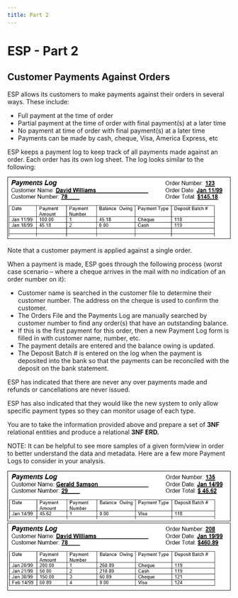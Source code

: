 ```yaml
---
title: Part 2
---
```

# ESP - Part 2

## Customer Payments Against Orders

ESP allows its customers to make payments against their orders in several ways. These include:

- Full payment at the time of order
- Partial payment at the time of order with final payment(s) at a later time
- No payment at time of order with final payment(s) at a later time
- Payments can be made by cash, cheque, Visa, America Express, etc

ESP keeps a payment log to keep track of all payments made against an order. Each order has its own log sheet. The log looks similar to the following:

![](./ESP-2-Payments-Log-View-A.png)

Note that a customer payment is applied against a single order.

When a payment is made, ESP goes through the following process (worst case scenario – where a cheque arrives in the mail with no indication of an order number on it):

- Customer name is searched in the customer file to determine their customer number. The address on the cheque is used to confirm the customer.
- The Orders File and the Payments Log are manually searched by customer number to find any order(s) that have an outstanding balance.
- If this is the first payment for this order, then a new Payment Log form is filled in with customer name, number, etc.
- The payment details are entered and the balance owing is updated.
- The Deposit Batch # is entered on the log when the payment is deposited into the bank so that the payments can be reconciled with the deposit on the bank statement.

ESP has indicated that there are never any over payments made and refunds or cancellations are never issued.

ESP has also indicated that they would like the new system to only allow specific payment types so they can monitor usage of each type.

You are to take the information provided above and prepare a set of **3NF** relational entities and produce a relational **3NF ERD.**

NOTE: It can be helpful to see more samples of a given form/view in order to better understand the data and metadata. Here are a few more Payment Logs to consider in your analysis.

![](./ESP-2-Payments-Log-View-B.png)
![](./ESP-2-Payments-Log-View-C.png)

